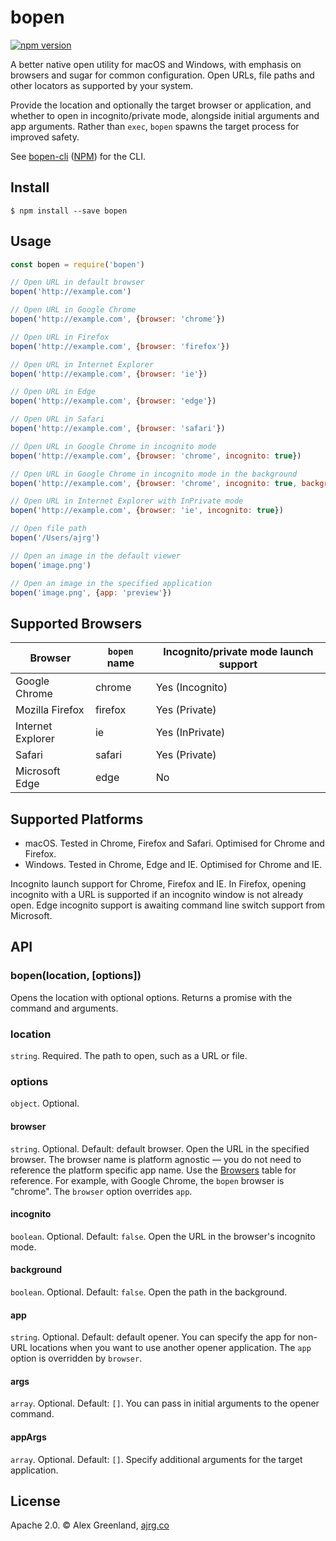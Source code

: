 # bopen

[![npm version](https://badge.fury.io/js/bopen.svg)](https://www.npmjs.com/package/bopen)

A better native open utility for macOS and Windows, with emphasis on browsers and sugar for common configuration. Open URLs, file paths and other locators as supported by your system. 

Provide the location and optionally the target browser or application, and whether to open in incognito/private mode, alongside initial arguments and app arguments. Rather than `exec`, `bopen` spawns the target process for improved safety.

See [bopen-cli](https://github.com/alexgreenland/bopen-cli) ([NPM](https://www.npmjs.com/package/bopen-cli)) for the CLI.

## Install

```
$ npm install --save bopen
```

## Usage

```js
const bopen = require('bopen')

// Open URL in default browser
bopen('http://example.com')

// Open URL in Google Chrome
bopen('http://example.com', {browser: 'chrome'})

// Open URL in Firefox
bopen('http://example.com', {browser: 'firefox'})

// Open URL in Internet Explorer
bopen('http://example.com', {browser: 'ie'})

// Open URL in Edge
bopen('http://example.com', {browser: 'edge'})

// Open URL in Safari
bopen('http://example.com', {browser: 'safari'})

// Open URL in Google Chrome in incognito mode
bopen('http://example.com', {browser: 'chrome', incognito: true})

// Open URL in Google Chrome in incognito mode in the background
bopen('http://example.com', {browser: 'chrome', incognito: true, background: true})

// Open URL in Internet Explorer with InPrivate mode
bopen('http://example.com', {browser: 'ie', incognito: true})

// Open file path
bopen('/Users/ajrg')

// Open an image in the default viewer
bopen('image.png')

// Open an image in the specified application
bopen('image.png', {app: 'preview'})
```

## Supported Browsers

| Browser           | `bopen` name    | Incognito/private mode launch support |
|-------------------|-----------------|---------------------------------------|
| Google Chrome     | chrome          | Yes (Incognito)                       |
| Mozilla Firefox   | firefox         | Yes (Private)                         |
| Internet Explorer | ie              | Yes (InPrivate)                       |
| Safari            | safari          | Yes (Private)                         |
| Microsoft Edge    | edge            | No                                    |

## Supported Platforms

- macOS. Tested in Chrome, Firefox and Safari. Optimised for Chrome and Firefox.
- Windows. Tested in Chrome, Edge and IE. Optimised for Chrome and IE.

Incognito launch support for Chrome, Firefox and IE. In Firefox, opening incognito with a URL is supported if an incognito window is not already open. Edge incognito support is awaiting command line switch support from Microsoft.

## API

### bopen(location, [options])

Opens the location with optional options. Returns a promise with the command and arguments.

### location

`string`. Required. The path to open, such as a URL or file.

### options

`object`. Optional.

#### browser

`string`. Optional. Default: default browser. Open the URL in the specified browser. The browser name is platform agnostic — you do not need to reference the platform specific app name. Use the [Browsers](#browsers) table for reference. For example, with Google Chrome, the `bopen` browser is "chrome". The `browser` option overrides `app`.

#### incognito

`boolean`. Optional. Default: `false`. Open the URL in the browser's incognito mode.

#### background

`boolean`. Optional. Default: `false`. Open the path in the background.

#### app

`string`. Optional. Default: default opener. You can specify the app for non-URL locations when you want to use another opener application. The `app` option is overridden by `browser`.

#### args

`array`. Optional. Default: `[]`. You can pass in initial arguments to the opener command.

#### appArgs

`array`. Optional. Default: `[]`. Specify additional arguments for the target application.

## License

Apache 2.0. © Alex Greenland, [ajrg.co](http://ajrg.co/)
